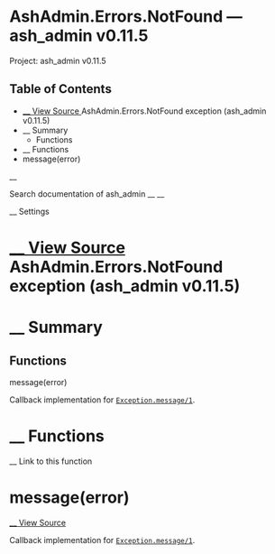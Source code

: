 # AshAdmin.Errors.NotFound — ash_admin v0.11.5

Project: ash_admin v0.11.5

## Table of Contents

- [ __ View Source ](external_link) AshAdmin.Errors.NotFound exception (ash_admin v0.11.5)
- __ Summary
  - Functions
- __ Functions
- message(error)

__

Search documentation of ash_admin __ __

__ Settings

#  [ __ View Source ](external_link) AshAdmin.Errors.NotFound exception (ash_admin v0.11.5)

#  __ Summary

##  Functions

message(error)

Callback implementation for [`Exception.message/1`](external_link).

#  __ Functions

__ Link to this function

# message(error)

[ __ View Source ](external_link)

Callback implementation for [`Exception.message/1`](external_link).
